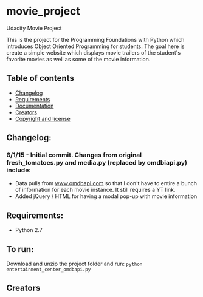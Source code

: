 # movie_project
Udacity Movie Project

This is the project for the Programming Foundations with Python which introduces Object Oriented Programming for students. The goal here is create a simple website which displays movie trailers of the student's favorite movies as well as some of the movie information.

## Table of contents

- [Changelog](#changelog)
- [Requirements](#requirements)
- [Documentation](#documentation)
- [Creators](#creators)
- [Copyright and license](#copyright-and-license)

## Changelog:

### 6/1/15 - Initial commit. Changes from original fresh_tomatoes.py and media.py (replaced by omdbiapi.py) include: 
* Data pulls from www.omdbapi.com so that I don't have to entire a bunch of information for each movie instance. It still requires a YT link.
* Added jQuery / HTML for having a modal pop-up with movie information

## Requirements:
- Python 2.7

## To run:
Download and unzip the project folder and run:
`python entertainment_center_omdbapi.py`

## Creators
